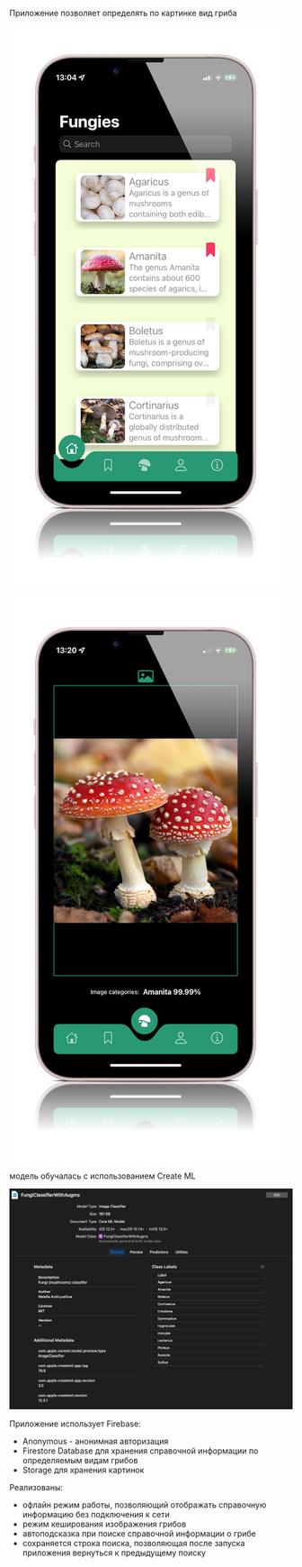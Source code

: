 Приложение позволяет определять по картинке вид гриба

![main](https://github.com/natalykn/OTUS/blob/main/Fungiincognita/Fungi%20incognita/assets/main.PNG)

![detect](https://github.com/natalykn/OTUS/blob/main/Fungiincognita/Fungi%20incognita/assets/detect.PNG)


модель обучалась с использованием Create ML

![модель](https://github.com/natalykn/OTUS/blob/main/Fungiincognita/Fungi%20incognita/assets/modelInfo.png)

Приложение использует Firebase:
- Anonymous - анонимная авторизация 
- Firestore Database для хранения справочной информации по определяемым видам грибов
- Storage для хранения картинок 

Реализованы:
- офлайн режим работы, позволяющий отображать справочную информацию без подключения к сети
- режим кеширования изображения грибов
- автоподсказка при поиске справочной информации о грибе
- сохраняется строка поиска, позволяющая после запуска приложения вернуться к предыдущему поиску


